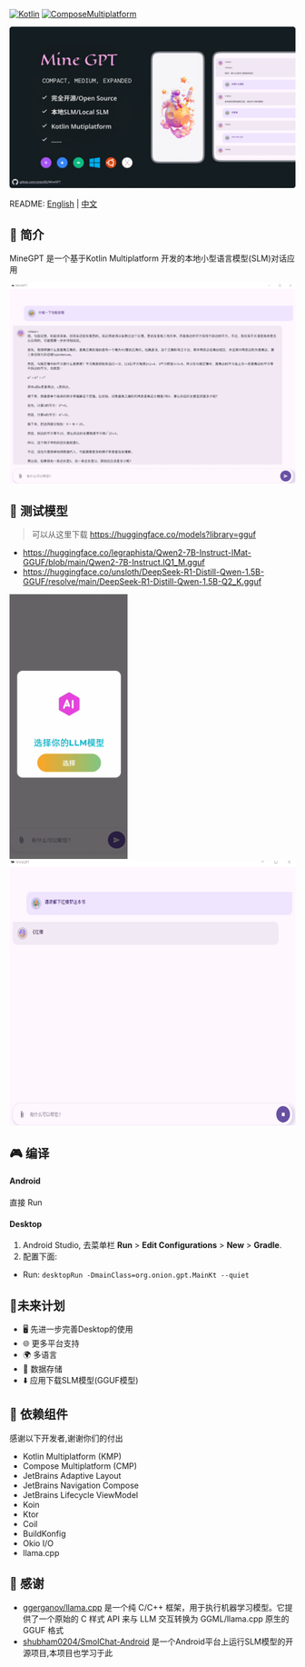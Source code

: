 [![Kotlin](https://img.shields.io/badge/Kotlin-2.1.0-blue.svg?style=flat&logo=kotlin)](https://kotlinlang.org)
[![ComposeMultiplatform](https://img.shields.io/badge/Compose_Multiplatform-1.7.3-blue.svg?style=flat)](https://www.jetbrains.com/compose-multiplatform/)

![ProjectBanner](docs/project_cover.webp)

README: [English](/docs/README_EN.md) | [中文](/README.md)

## 📜 简介

MineGPT 是一个基于Kotlin Multiplatform 开发的本地小型语言模型(SLM)对话应用

![ProjectApp](docs/project_chat.webp)

## 💠 测试模型

> 可以从这里下载 https://huggingface.co/models?library=gguf

- https://huggingface.co/legraphista/Qwen2-7B-Instruct-IMat-GGUF/blob/main/Qwen2-7B-Instruct.IQ1_M.gguf
- https://huggingface.co/unsloth/DeepSeek-R1-Distill-Qwen-1.5B-GGUF/resolve/main/DeepSeek-R1-Distill-Qwen-1.5B-Q2_K.gguf


<div align="start">
  <img src="docs/shot_1.gif" height=466/>
  <img src="docs/shot_2.gif" height=466/>
<div/>

## 🎮 编译

#### Android
直接 Run
#### Desktop
1. Android Studio, 去菜单栏 **Run** > **Edit Configurations** > **New** > **Gradle**.
2. 配置下面:
- Run: `desktopRun -DmainClass=org.onion.gpt.MainKt --quiet`

## 🚀未来计划

- 🖥️ 先进一步完善Desktop的使用
- 🌐 更多平台支持
- 🌍 多语言
- 💾 数据存储
- ⬇️ 应用下载SLM模型(GGUF模型)

## 🧩 依赖组件
感谢以下开发者,谢谢你们的付出
- Kotlin Multiplatform (KMP)
- Compose Multiplatform (CMP)
- JetBrains Adaptive Layout
- JetBrains Navigation Compose
- JetBrains Lifecycle ViewModel
- Koin
- Ktor
- Coil
- BuildKonfig
- Okio I/O
- llama.cpp

## 🙏 感谢

* [ggerganov/llama.cpp](https://github.com/ggerganov/llama.cpp) 是一个纯 C/C++ 框架，用于执行机器学习模型。它提供了一个原始的 C 样式 API 来与 LLM 交互转换为 GGML/llama.cpp 原生的 GGUF 格式
* [shubham0204/SmolChat-Android](https://github.com/shubham0204/SmolChat-Android) 是一个Android平台上运行SLM模型的开源项目,本项目也学习于此
